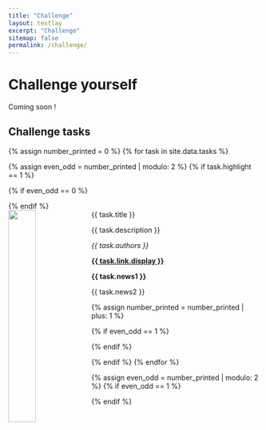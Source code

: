 ```yaml
---
title: "Challenge"
layout: textlay
excerpt: "Challenge"
sitemap: false
permalink: /challenge/
---
```


# Challenge yourself

Coming soon !
 
## Challenge tasks

{% assign number_printed = 0 %}
{% for task in site.data.tasks %}

{% assign even_odd = number_printed | modulo: 2 %}
{% if task.highlight == 1 %}

{% if even_odd == 0 %}
<div class="row">
{% endif %}

<div class="col-sm-6 clearfix">
 <div class="well">
  <pubtit>{{ task.title }}</pubtit>
  <img src="{{ task.image }}" class="img-responsive" width="33%" style="float: left" />
  <p>{{ task.description }}</p>
  <p><em>{{ task.authors }}</em></p>
  <p><strong><a href="{{ task.link.url }}">{{ task.link.display }}</a></strong></p>
  <p class="text-danger"><strong> {{ task.news1 }}</strong></p>
  <p> {{ task.news2 }}</p>
 </div>
</div>

{% assign number_printed = number_printed | plus: 1 %}

{% if even_odd == 1 %}
</div>
{% endif %}

{% endif %}
{% endfor %}

{% assign even_odd = number_printed | modulo: 2 %}
{% if even_odd == 1 %}
</div>
{% endif %}

<p> &nbsp </p>
